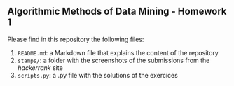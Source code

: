 ## Algorithmic Methods of Data Mining - Homework 1

Please find in this repository the following files:
1. `README.md`: a Markdown file that explains the content of the repository
1. `stamps/`: a folder with the screenshots of the submissions from the *hackerrank* site
2. `scripts.py`: a .py file with the solutions of the exercices
